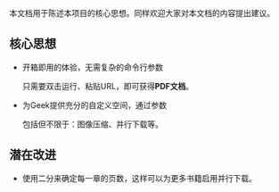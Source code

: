 本文档用于陈述本项目的核心思想。同样欢迎大家对本文档的内容提出建议。

## 核心思想

- 开箱即用的体验，无需复杂的命令行参数

  只需要双击运行、粘贴URL，即可获得**PDF文档**。

- 为Geek提供充分的自定义空间，通过参数

  包括但不限于：图像压缩、并行下载等。

## 潜在改进

- 使用二分来确定每一章的页数，这样可以为更多书籍启用并行下载。
